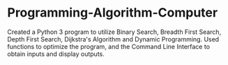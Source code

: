 # Programming-Algorithm-Computer
Created a Python 3 program to utilize Binary Search, Breadth First Search, Depth First Search, Dijkstra's Algorithm and Dynamic Programming.
Used functions to optimize the program, and the Command Line Interface to obtain inputs and display outputs.
